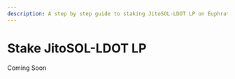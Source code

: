 ```yaml
---
description: A step by step guide to staking JitoSOL-LDOT LP on Euphrates
---
```


# Stake JitoSOL-LDOT LP

Coming Soon
